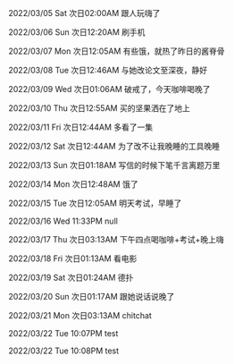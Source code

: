 2022/03/05 Sat 次日02:00AM 跟人玩嗨了

2022/03/06 Sun 次日12:20AM 刷手机

2022/03/07 Mon 次日12:05AM 有些饿，就热了昨日的酱脊骨

2022/03/08 Tue 次日12:46AM 与她改论文至深夜，静好

2022/03/09 Wed 次日01:06AM 破戒了，今天咖啡喝晚了

2022/03/10 Thu 次日12:55AM 买的坚果洒在了地上

2022/03/11 Fri 次日12:44AM 多看了一集

2022/03/12 Sat 次日12:44AM 为了改不让我晚睡的工具晚睡

2022/03/13 Sun 次日01:18AM 写信的时候下笔千言离题万里

2022/03/14 Mon 次日12:48AM 饿了

2022/03/15 Tue 次日12:05AM 明天考试，早睡了

2022/03/16 Wed 11:33PM null

2022/03/17 Thu 次日03:13AM 下午四点喝咖啡+考试+晚上嗨

2022/03/18 Fri 次日01:13AM 看电影

2022/03/19 Sat 次日01:24AM 德扑

2022/03/20 Sun 次日01:17AM 跟她说话说晚了

2022/03/21 Mon 次日03:13AM chitchat

2022/03/22 Tue 10:07PM test

2022/03/22 Tue 10:08PM test
